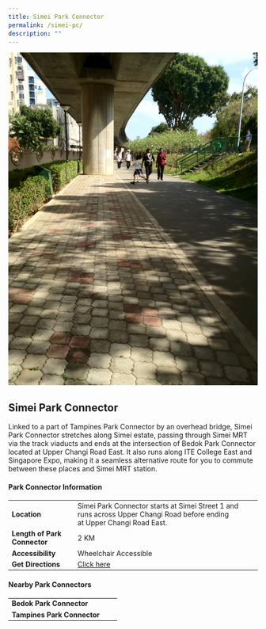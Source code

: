 ```yaml
---
title: Simei Park Connector
permalink: /simei-pc/
description: ""
---
```

![Simei Park Connector](/images/simei%20park%20connector.jfif)

## Simei Park Connector

Linked to a part of Tampines Park Connector by an overhead bridge, Simei Park Connector stretches along Simei estate, passing through Simei MRT via the track viaducts and ends at the intersection of Bedok Park Connector located at Upper Changi Road East. It also runs along ITE College East and Singapore Expo, making it a seamless alternative route for you to commute between these places and Simei MRT station.


#### Park Connector Information

|  |  |  |
| -------- | -------- | -------- |
| **Location** | Simei Park Connector starts at Simei Street 1 and runs across Upper Changi Road before ending at Upper Changi Road East. |  |
| **Length of Park Connector** | 2 KM |  |
| **Accessibility** | Wheelchair Accessible | |
| **Get Directions** | [Click here](https://www.onemap.gov.sg/v2/?lat=1.33842717005063&lng=103.956195438728) | |

#### Nearby Park Connectors

|   |  |  |
| -------- | -------- | -------- |
| **Bedok Park Connector** |  | |
| **Tampines Park Connector** | | |
